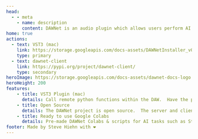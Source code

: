 ```yaml
---
head:
  - - meta
    - name: description
      content: DAWNet is an audio plugin which allows users perform AI stem separation, Text-To-Audio, Style Transfer and more. 
home: true 
actions:
  - text: VST3 (mac)
    link: https://storage.googleapis.com/docs-assets/DAWNetInstaller_v0_7_1_universal.zip
    type: primary
  - text: dawnet-client
    link: https://pypi.org/project/dawnet-client/
    type: secondary
heroImage: https://storage.googleapis.com/docs-assets/dawnet-docs-logo.png
heroHeight: 200
features:
    - title: VST3 Plugin (mac)
      details: Call remote python functions within the DAW.  Have the plugin send data for remote processing, and get the results back.
    - title: Open Source 
      details: The DAWNet project is open source.  The server and client are released under the GPL-3.0 license.
    - title: Ready to use Google Colabs
      details: Pre-made DAWNet Colabs & scripts for AI tasks such as Stem Separation, Text-2-Audio, Style Transfer, Feature extraction and more.
footer: Made by Steve Hiehn with ❤️
---
```


